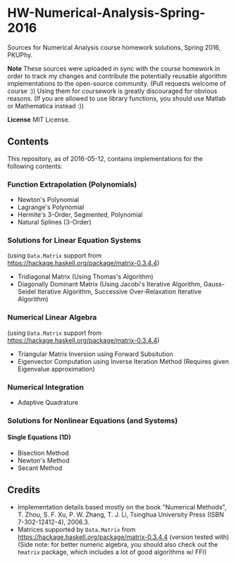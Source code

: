 # HW-Numerical-Analysis-Spring-2016
Sources for Numerical Analysis course homework solutions, Spring 2016, PKUPhy.

**Note** These sources were uploaded in sync with the course homework in order to track my changes and contribute the potentially reusable algorithm implementations to the open-source community. (Pull requests welcome of course :)) Using them for coursework is greatly discouraged for obvious reasons. (If you are allowed to use library functions, you should use Matlab or Mathematica instead :))

**License** MIT License.

## Contents
This repository, as of 2016-05-12, contains implementations for the following contents:

### Function Extrapolation (Polynomials)
* Newton's Polynomial
* Lagrange's Polynomial
* Hermite's 3-Order, Segmented, Polynomial
* Natural Splines (3-Order)

### Solutions for Linear Equation Systems
(using `Data.Matrix` support from https://hackage.haskell.org/package/matrix-0.3.4.4)
* Tridiagonal Matrix (Using Thomas's Algorithm)
* Diagonally Dominant Matrix (Using Jacobi's Iterative Algorithm, Gauss-Seidel Iterative Algorithm, Successive Over-Relaxation Iterative Algorithm)

### Numerical Linear Algebra
(using `Data.Matrix` support from https://hackage.haskell.org/package/matrix-0.3.4.4)
* Triangular Matrix Inversion using Forward Subsitution
* Eigenvector Computation using Inverse Iteration Method (Requires given Eigenvalue approximation)

### Numerical Integration
* Adaptive Quadrature

### Solutions for Nonlinear Equations (and Systems)
#### Single Equations (1D)
* Bisection Method
* Newton's Method
* Secant Method

## Credits
* Implementation details based mostly on the book "Numerical Methods", T. Zhou, S. F. Xu, P. W. Zhang, T. J. Li, Tsinghua University Press (ISBN 7-302-12412-4), 2006.3.
* Matrices supported by `Data.Matrix` from https://hackage.haskell.org/package/matrix-0.3.4.4 (version tested with)
(Side note: for better numeric algebra, you should also check out the `hmatrix` package, which includes a lot of good algorithms w/ FFI)